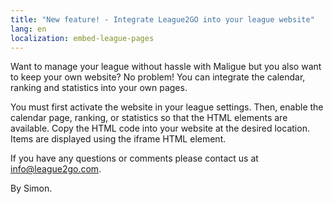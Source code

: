 ```yaml
---
title: "New feature! - Integrate League2GO into your league website"
lang: en
localization: embed-league-pages
---
```

Want to manage your league without hassle with Maligue but you also want to keep your own website? No problem! You can integrate the calendar, ranking and statistics into your own pages.

You must first activate the website in your league settings. Then, enable the calendar page, ranking, or statistics so that the HTML elements are available. Copy the HTML code into your website at the desired location. Items are displayed using the iframe HTML element.

If you have any questions or comments please contact us at [info@league2go.com](mailto:info@league2go.com).

By Simon.